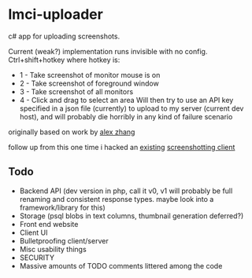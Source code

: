 lmci-uploader
==============

c# app for uploading screenshots.

Current (weak?) implementation runs invisible with no config. Ctrl+shift+hotkey where hotkey is:
* 1 - Take screenshot of monitor mouse is on
* 2 - Take screenshot of foreground window
* 3 - Take screenshot of all monitors
* 4 - Click and drag to select an area
Will then try to use an API key specified in a json file (currently) to upload to my server (current dev host), and will probably die horribly in any kind of failure scenario

originally based on work by [alex zhang](https://github.com/Zhangerr)

follow up from this one time i hacked an [existing](https://github.com/aevv/aevv_puush) [screenshotting client](https://github.com/aevv/puush_server)

Todo
----

* Backend API (dev version in php, call it v0, v1 will probably be full renaming and consistent response types. maybe look into a framework/library for this)
* Storage (psql blobs in text columns, thumbnail generation deferred?)
* Front end website
* Client UI
* Bulletproofing client/server
* Misc usability things
* SECURITY
* Massive amounts of TODO comments littered among the code
